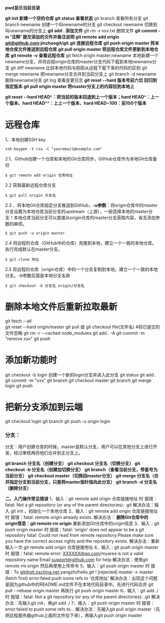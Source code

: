 **pwd显示当前目录**

**git init   新建一个空的仓库**
**git status  查看状态**
git branch 查看所有分支
git branch newname 创建一个叫newname的分支
git checkout newname 切换到叫newname的分支上
**git add . 添加文件**
git rm -r xxx.txt  删除文件
**git commit -m '注释' 提交添加的文件并备注说明**
**git remote add origin git@github.com:jinzhaogit/git.git 连接远程仓库**
**git push origin master 将本地仓库文件推送到远程仓库**
**git pull origin master 将远程仓库文件更新到本地仓库**
**git remote -v  查看远程仓库**
git fetch origin master:newname  本地新建一个newname分支，并将远程origin仓库的master分支代码下载到本地newname分支
git diff newname 比较本地代码与刚刚从远程下载下来的代码的区别
git merge newname 把newname分支合并到当前分支上
git branch -d newname  删除newname分支
git log 查看变更日志
**git reset --hard 版本号前六位 回归到指定版本**
**git pull origin master 将master分支上的内容拉到本地上**

**git reset --hard HEAD^：把当前的版本回退到上一个版本；hard HEAD^：上一个版本、hard HEAD^^：上上一个版本、hard HEAD~100：前100个版本**

# 远程仓库

1、本地创建SSH key 

```
ssh-keygen -t rsa -C "youremail@example.com"
```

2.1、Github创建一个仓库和本地的Git仓库同步。GitHub仓库作为本地Git仓库备份

```
$ git remote add origin 仓库地址
```

2.2 获取最新远程仓库分支 

```
$ git pull origin 分支名
```

2.3 、将本地Git仓库指定分支推送到GitHub，**-u参数**：将origin仓库中的master分支设置为本地仓库当前分支的upstream（上游），一般选择本地的master分支！本地仓库当前分支可以直接从origin仓库的master分支获取内容，省去添加参数的麻烦。

```
$ git push -u origin master
```

2.4 将远程的仓库（GitHub中的仓库）克隆到本地，建立一个一致的本地仓库。执行完成默认在master分支。

```
$ git clone 地址
```

2.5 将远程的仓库（origin仓库）中的一个分支复制到本地，建立一个一致的本地分支。-b参数后面是本地分支名称

```
$ git checkout -b 分支名 origin/分支名
```



# 删除本地文件后重新拉取最新
git fetch --all   
git reset --hard origin/master 
git pull
或
git checkout file(文件名)
#将已提交的文件忽略
git rm -r --cached node_modules
git add . -A
git commit -m "remove xxx"
git push

# 添加新功能时
git checkout -b login 创建一个新的login分支并进入此分支
git status
git add .
git commit -m "xxx"
git branch
git checkout master
git branch
git merge login
git push
# 把新分支添加到云端
git checkout login
git branch
git push -u origin login

### 分支：

分支：用户创建仓库的时候，master是默认分支，用户可以在其他分支上进行开发，经过审核再将他们合并到主分支上。

**git branch 分支名（创建分支）**
**git checkout 分支名（切换分支）**
**git checkout -b 分支名（创建加切换分支）**
**git branch（查看当前分支，带星号为当前分支）**
**git checkout master（切换回master分支）**
**git merge 分支名（合并指定分支到当前分支，只是将master指针指向此分支）**
**git branch -d 分支名（删除分支）**

**二、入门操作常见错误**
1、输入：git remote add origin 仓库链接地址 时
报错：fatal: Not a git repository (or any of the parent directories): .git
解决办法：输入 git init ，初始化一个本地仓库
2、输入：git remote add origin 仓库链接地址 时
报错：fatal: remote origin already exists.
解决办法：
**删除Git仓库中的origin信息：git remote rm origin**
重新添加Git仓库中的origin信息
3、输入：git push origin master 时
报错：fatal: 'origin' does not appear to be a git repository
fatal: Could not read from remote repository.Please make sure you have the correct access rights and the repository exists.
解决办法：重新输入一次 git remote add origin 仓库链接地址
4、输入：git push origin master 时
报错：fatal: remote error:
XXXXXX@qq.com/myarea is not a valid repository name Email support@github.com for help
解决办法：使用git remote rm origin 然后再使用上传命令
5、输入：git push origin master 时
报错：To git@git.oschina.net:yangzhi/hello.git
! [rejected] master -> master (fetch first)
error:faled push some refs to ‘仓库地址’
解决办法：出现这个问题是因为github中的README.md文件不在本地代码目录中。先进行代码合并 git pull --rebase origin master 再执行 git push origin master
6、输入：git add ./ 时
报错：fatal: Not a git repository (or any of the parent directories): .git
解决办法：先输入git init，再git add ./
7、输入：git push origin master 时
报错：error:failed to push some refs to...
解决办法：先输入git pull origin master（先把远程服务器github上面的文件拉下来），再输入git push origin master



